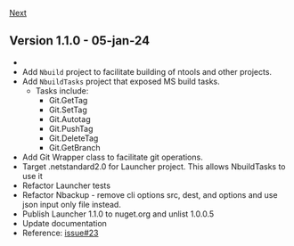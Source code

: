[Next](#next)

## Version 1.1.0 - 05-jan-24
- 
- Add `Nbuild` project to facilitate building of ntools and other projects.
- Add `NbuildTasks` project that exposed MS build tasks.
    - Tasks include:
        - Git.GetTag
        - Git.SetTag
        - Git.Autotag
        - Git.PushTag
        - Git.DeleteTag
        - Git.GetBranch
- Add Git Wrapper class to facilitate git operations.
- Target .netstandard2.0 for Launcher project.  This allows NbuildTasks to use it 
- Refactor Launcher tests
- Refactor Nbackup - remove cli options src, dest, and options and use json input only file instead.
- Publish Launcher 1.1.0 to nuget.org and unlist 1.0.0.5
- Update documentation
- Reference: [issue#23](https://github.com/naz-hage/ntools/issues/23)

